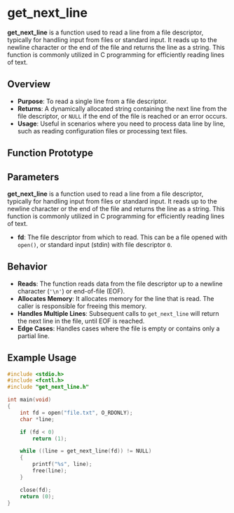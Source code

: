 # get_next_line

**get_next_line** is a function used to read a line from a file descriptor, typically for handling input from files or standard input. It reads up to the newline character or the end of the file and returns the line as a string. This function is commonly utilized in C programming for efficiently reading lines of text.

## Overview

- **Purpose**: To read a single line from a file descriptor.
- **Returns**: A dynamically allocated string containing the next line from the file descriptor, or `NULL` if the end of the file is reached or an error occurs.
- **Usage**: Useful in scenarios where you need to process data line by line, such as reading configuration files or processing text files.

## Function Prototype

## Parameters

**get_next_line** is a function used to read a line from a file descriptor, typically for handling input from files or standard input. It reads up to the newline character or the end of the file and returns the line as a string. This function is commonly utilized in C programming for efficiently reading lines of text.

- **fd**: The file descriptor from which to read. This can be a file opened with `open()`, or standard input (stdin) with file descriptor `0`.

## Behavior

- **Reads**: The function reads data from the file descriptor up to a newline character (`'\n'`) or end-of-file (EOF).
- **Allocates Memory**: It allocates memory for the line that is read. The caller is responsible for freeing this memory.
- **Handles Multiple Lines**: Subsequent calls to `get_next_line` will return the next line in the file, until EOF is reached.
- **Edge Cases**: Handles cases where the file is empty or contains only a partial line.

## Example Usage

```c
#include <stdio.h>
#include <fcntl.h>
#include "get_next_line.h"

int main(void)
{
    int fd = open("file.txt", O_RDONLY);
    char *line;

    if (fd < 0)
        return (1);

    while ((line = get_next_line(fd)) != NULL)
    {
        printf("%s", line);
        free(line);
    }

    close(fd);
    return (0);
}
